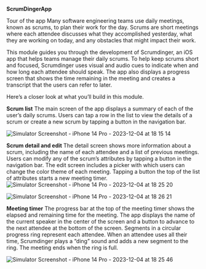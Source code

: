 **ScrumDingerApp**

Tour of the app
Many software engineering teams use daily meetings, known as scrums, to plan their work for the day. 
Scrums are short meetings where each attendee discusses what they accomplished yesterday, what they are working on today, and any obstacles that might impact their work.

This module guides you through the development of Scrumdinger, an iOS app that helps teams manage their daily scrums.
To help keep scrums short and focused, Scrumdinger uses visual and audio cues to indicate when and how long each attendee should speak.
The app also displays a progress screen that shows the time remaining in the meeting and creates a transcript that the users can refer to later.

Here’s a closer look at what you’ll build in this module.

**Scrum list**
The main screen of the app displays a summary of each of the user’s daily scrums. 
Users can tap a row in the list to view the details of a scrum or create a new scrum by tapping a button in the navigation bar.

![Simulator Screenshot - iPhone 14 Pro - 2023-12-04 at 18 15 14](https://github.com/saipras/ScrumdingerApp/assets/36514385/3e29d2d5-bc83-45fa-9a00-afcccba96d5c)

**Scrum detail and edit**
The detail screen shows more information about a scrum, including the name of each attendee and a list of previous meetings.
Users can modify any of the scrum’s attributes by tapping a button in the navigation bar. 
The edit screen includes a picker with which users can change the color theme of each meeting. 
Tapping a button the top of the list of attributes starts a new meeting timer.
![Simulator Screenshot - iPhone 14 Pro - 2023-12-04 at 18 25 20](https://github.com/saipras/ScrumdingerApp/assets/36514385/bd604edf-6f97-43d0-85f8-2cf9ee12e676)

![Simulator Screenshot - iPhone 14 Pro - 2023-12-04 at 18 26 21](https://github.com/saipras/ScrumdingerApp/assets/36514385/587be87c-731f-450d-b9f9-666c41838ba5)

**Meeting timer**
The progress bar at the top of the meeting timer shows the elapsed and remaining time for the meeting.
The app displays the name of the current speaker in the center of the screen and a button to advance to the next attendee at the bottom of the screen.
Segments in a circular progress ring represent each attendee. When an attendee uses all their time, Scrumdinger plays a “ding” sound and adds a new segment to the ring. 
The meeting ends when the ring is full.

![Simulator Screenshot - iPhone 14 Pro - 2023-12-04 at 18 25 46](https://github.com/saipras/ScrumdingerApp/assets/36514385/c46134cf-3b19-41f1-a476-f61264bb3961)

